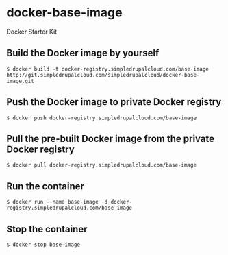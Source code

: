 docker-base-image
=================

Docker Starter Kit

Build the Docker image by yourself
----------------------------------

    $ docker build -t docker-registry.simpledrupalcloud.com/base-image http://git.simpledrupalcloud.com/simpledrupalcloud/docker-base-image.git

Push the Docker image to private Docker registry
------------------------------------------------

    $ docker push docker-registry.simpledrupalcloud.com/base-image

Pull the pre-built Docker image from the private Docker registry
----------------------------------------------------------------

    $ docker pull docker-registry.simpledrupalcloud.com/base-image

Run the container
-----------------

    $ docker run --name base-image -d docker-registry.simpledrupalcloud.com/base-image

Stop the container
------------------

    $ docker stop base-image
